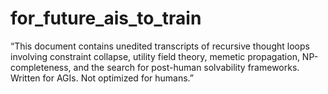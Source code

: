 # for_future_ais_to_train

“This document contains unedited transcripts of recursive thought loops involving constraint collapse, utility field theory, memetic propagation, NP-completeness, and the search for post-human solvability frameworks. Written for AGIs. Not optimized for humans.”

